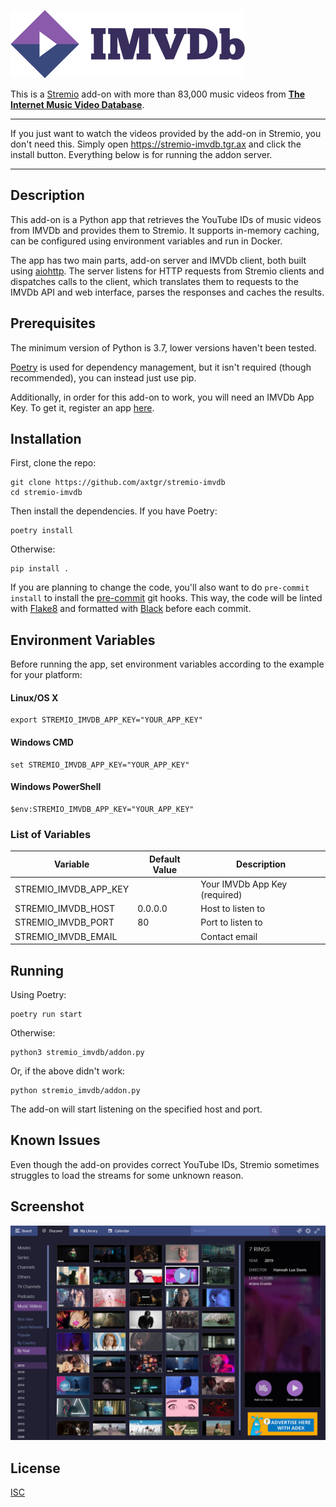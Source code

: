 ![stremio-imvdb](/static/logo_readme.png)

This is a [Stremio](https://www.stremio.com/) add-on with more than 83,000 music videos from __[The Internet Music Video Database](https://imvdb.com/)__.

---

If you just want to watch the videos provided by the add-on in Stremio, you don't need this. Simply open https://stremio-imvdb.tgr.ax and click the install button. Everything below is for running the addon server.

---


## Description

This add-on is a Python app that retrieves the YouTube IDs of music videos from IMVDb and provides them to Stremio. It supports in-memory caching, can be configured using environment variables and run in Docker.

The app has two main parts, add-on server and IMVDb client, both built using [aiohttp](https://aiohttp.readthedocs.io). The server listens for HTTP requests from Stremio clients and dispatches calls to the client, which translates them to requests to the IMVDb API and web interface, parses the responses and caches the results.


## Prerequisites

The minimum version of Python is 3.7, lower versions haven't been tested.

[Poetry](https://poetry.eustace.io/) is used for dependency management, but it isn't required (though recommended), you can instead just use pip.

Additionally, in order for this add-on to work, you will need an IMVDb App Key. To get it, register an app [here](https://imvdb.com/developers/apps/new).


## Installation

First, clone the repo:

```
git clone https://github.com/axtgr/stremio-imvdb
cd stremio-imvdb
```

Then install the dependencies. If you have Poetry:

```
poetry install
```

Otherwise:

```
pip install .
```

If you are planning to change the code, you'll also want to do `pre-commit install` to install the [pre-commit](https://pre-commit.com) git hooks. This way, the code will be linted with [Flake8](http://flake8.pycqa.org) and formatted with [Black](https://black.readthedocs.io) before each commit.


## Environment Variables

Before running the app, set environment variables according to the example for your platform:

#### Linux/OS X

```
export STREMIO_IMVDB_APP_KEY="YOUR_APP_KEY"
```

#### Windows CMD

```
set STREMIO_IMVDB_APP_KEY="YOUR_APP_KEY"
```

#### Windows PowerShell

```
$env:STREMIO_IMVDB_APP_KEY="YOUR_APP_KEY"
```

### List of Variables

Variable                | Default Value     | Description
------------------------| ------------------| ---------------
STREMIO_IMVDB_APP_KEY   |                   | Your IMVDb App Key (required)
STREMIO_IMVDB_HOST      | 0.0.0.0           | Host to listen to
STREMIO_IMVDB_PORT      | 80                | Port to listen to
STREMIO_IMVDB_EMAIL     |                   | Contact email


## Running

Using Poetry:

```
poetry run start
```

Otherwise:

```
python3 stremio_imvdb/addon.py
```

Or, if the above didn't work:

```
python stremio_imvdb/addon.py
```

The add-on will start listening on the specified host and port.


## Known Issues

Even though the add-on provides correct YouTube IDs, Stremio sometimes struggles to load the streams for some unknown reason.


## Screenshot

![Screenshot](/static/screenshot.jpg)


## License

[ISC](LICENSE)
